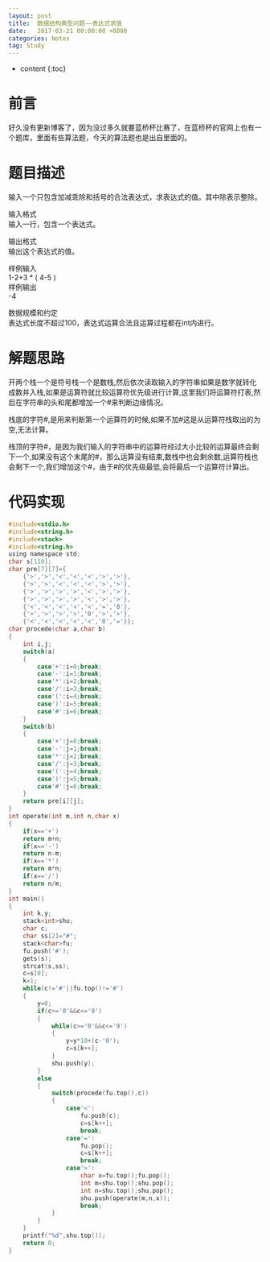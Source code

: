 ```yaml
---
layout: post
title:  数据结构典型问题——表达式求值
date:   2017-03-21 00:00:00 +0800
categories: Notes
tag: Study
---
```


* content
{:toc}

# 前言  
好久没有更新博客了，因为没过多久就要蓝桥杯比赛了，在蓝桥杯的官网上也有一个题库，里面有些算法题，今天的算法题也是出自里面的。  

# 题目描述  

输入一个只包含加减乖除和括号的合法表达式，求表达式的值。其中除表示整除。  

输入格式  
输入一行，包含一个表达式。  

输出格式  
输出这个表达式的值。  

样例输入  
1-2+3 * ( 4-5 )  
样例输出  
-4  

数据规模和约定  
表达式长度不超过100，表达式运算合法且运算过程都在int内进行。  

# 解题思路  

开两个栈一个是符号栈一个是数栈,然后依次读取输入的字符串如果是数字就转化成数并入栈,如果是运算符就比较运算符优先级进行计算,这里我们将运算符打表,然后在字符串的头和尾都增加一个#来判断边缘情况。  

栈底的字符#,是用来判断第一个运算符的时候,如果不加#这是从运算符栈取出的为空,无法计算。  

栈顶的字符#，是因为我们输入的字符串中的运算符经过大小比较的运算最终会剩下一个,如果没有这个末尾的#，那么运算没有结束,数栈中也会剩余数,运算符栈也会剩下一个,我们增加这个#，由于#的优先级最低,会将最后一个运算符计算出。  

# 代码实现  

```c
#include<stdio.h>
#include<string.h>
#include<stack>
#include<string.h>
using namespace std;
char s[110];
char pre[7][7]={
	{'>','>','<','<','<','>','>'},
	{'>','>','<','<','<','>','>'},
	{'>','>','>','>','<','>','>'},
	{'>','>','>','>','<','>','>'},
	{'<','<','<','<','<','=','0'},
	{'>','>','>','>','0','>','>'},
	{'<','<','<','<','<','0','='}};
char procede(char a,char b)
{
	int i,j;
	switch(a)
	{
		case'+':i=0;break;
		case'-':i=1;break;
		case'*':i=2;break;
		case'/':i=3;break;
		case'(':i=4;break;
		case')':i=5;break;
		case'#':i=6;break;
	}
	switch(b)
	{
		case'+':j=0;break;
		case'-':j=1;break;
		case'*':j=2;break;
		case'/':j=3;break;
		case'(':j=4;break;
		case')':j=5;break;
		case'#':j=6;break;
	}
	return pre[i][j];
}	
int operate(int m,int n,char x)
{
	if(x=='+')
	return m+n;
	if(x=='-')
	return n-m;
	if(x=='*')
	return m*n;
	if(x=='/')
	return n/m;
}
int main()
{
	int k,y;
	stack<int>shu;	
	char c;
	char ss[2]="#";
	stack<char>fu;
	fu.push('#');
	gets(s);
	strcat(s,ss); 
	c=s[0];
	k=1;
	while(c!='#'||fu.top()!='#')
	{
		y=0;
		if(c>='0'&&c<='9')
		{
			while(c>='0'&&c<='9')
			{
				y=y*10+(c-'0');
				c=s[k++];
			}
			shu.push(y);
		}
		else
		{
			switch(procede(fu.top(),c))
			{
				case'<':
					fu.push(c);
					c=s[k++];
					break;
				case'=':
					fu.pop();
					c=s[k++];
					break;
				case'>':
					char x=fu.top();fu.pop();
					int m=shu.top();shu.pop();
					int n=shu.top();shu.pop();
					shu.push(operate(m,n,x));
					break;	
			}
		}
	}
	printf("%d",shu.top());
	return 0;
}
```